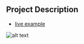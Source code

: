 ## Project Description

* [live example](https://learning-zone.github.io/website-templates/sb-admin)

![alt text](https://github.com/learning-zone/website-templates/blob/master/assets/sb-admin.png "sb-admin")
